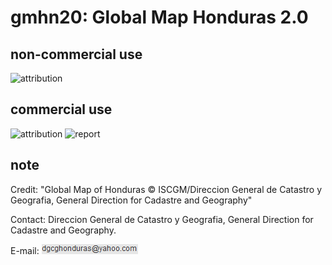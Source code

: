 # gmhn20: Global Map Honduras 2.0
## non-commercial use
![attribution](https://globalmaps.github.io/globalmaps/attribution.png)
## commercial use
![attribution](https://globalmaps.github.io/globalmaps/attribution.png)  ![report](https://globalmaps.github.io/globalmaps/report.png)

## note
Credit: "Global Map of Honduras © ISCGM/Direccion General de Catastro y Geografia, General Direction for Cadastre and Geography"

Contact: Direccion General de Catastro y Geografia, General Direction for Cadastre and Geography.

E-mail: ![email](email.png)
